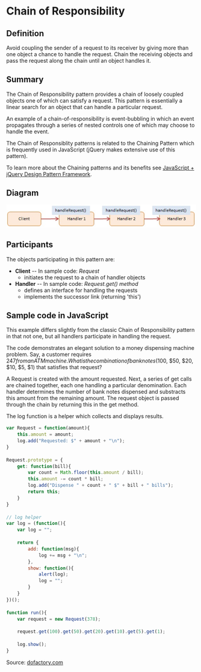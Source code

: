 Chain of Responsibility
=======================


## Definition

Avoid coupling the sender of a request to its receiver by giving more than one object a chance to handle the request. Chain the receiving objects and pass the request along the chain until an object handles it.


## Summary

The Chain of Responsibility pattern provides a chain of loosely coupled objects one of which can satisfy a request. This pattern is essentially a linear search for an object that can handle a particular request.

An example of a chain-of-responsibility is event-bubbling in which an event propagates through a series of nested controls one of which may choose to handle the event.

The Chain of Responsiblity patterns is related to the Chaining Pattern which is frequently used in JavaScript (jQuery makes extensive use of this pattern).

To learn more about the Chaining patterns and its benefits see [JavaScript + jQuery Design Pattern Framework](http://www.dofactory.com/products/javascript-jquery-design-pattern-framework).


## Diagram

<img src="./javascript-chain-of-responsibility.jpg" alt="Chain of Responsibility Diagram">


## Participants

The objects participating in this pattern are:

- **Client** -- In sample code: _Request_
    * initiates the request to a chain of handler objects
- **Handler** -- In sample code: _Request.get() method_
    * defines an interface for handling the requests
    * implements the successor link (returning 'this')


## Sample code in JavaScript

This example differs slightly from the classic Chain of Responsibility pattern in that not one, but all handlers participate in handling the request.

The code demonstrates an elegant solution to a money dispensing machine problem. Say, a customer requires $247 from an ATM machine. What is the combination of bank notes ($100, $50, $20, $10, $5, $1) that satisfies that request?

A Request is created with the amount requested. Next, a series of get calls are chained together, each one handling a particular denomination. Each handler determines the number of bank notes dispensed and substracts this amount from the remaining amount. The request object is passed through the chain by returning this in the get method.

The log function is a helper which collects and displays results.


```javascript
var Request = function(amount){
    this.amount = amount;
    log.add("Requested: $" + amount + "\n");
}

Request.prototype = {
    get: function(bill){
        var count = Math.floor(this.amount / bill);
        this.amount -= count * bill;
        log.add("Dispense " + count + " $" + bill + " bills");
        return this;
    }
}

// log helper
var log = (function(){
    var log = "";

    return {
        add: function(msg){
            log += msg + "\n";
        },
        show: function(){
            alert(log);
            log = "";
        }
    }
})();

function run(){
    var request = new Request(378);

    request.get(100).get(50).get(20).get(10).get(5).get(1);

    log.show();
}
```

Source: [dofactory.com](http://www.dofactory.com/javascript/chain-of-responsibility-design-pattern)